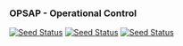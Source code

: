 ### OPSAP - Operational Control

[![Seed Status](https://api.seed.run/opsap/monorepo/stages/develop/build_badge)](https://console.seed.run/opsap/monorepo)
[![Seed Status](https://api.seed.run/opsap/monorepo/stages/staging/build_badge)](https://console.seed.run/opsap/monorepo)
[![Seed Status](https://api.seed.run/opsap/monorepo/stages/develop/build_badge?style=flat)](https://console.seed.run/opsap/monorepo)
